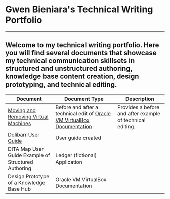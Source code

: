# Gwen Bieniara's Technical Writing Portfolio
-------
 Welcome to my technical writing portfolio. Here you will find several documents that showcase my technical communication skillsets in structured and unstructured authoring, knowledge base content creation, design prototyping, and technical editing.
-----------

| Document | Document Type | Description |
| ----| -----| ---- |
|[Moving and Removing Virtual Machines](https://github.com/bieniaragwen/technicalwritingportfolio/blob/main/Technical%20Content%20Edit%20Example.pdf) | Before and after a technical edit of [Oracle VM VirtualBox Documentation](https://www.virtualbox.org/manual/UserManual.html)| Provides a before and after example of technical editing.
|[Dolibarr User Guide](https://github.com/bieniaragwen/technicalwritingportfolio/blob/main/dolibarr_userguide%20-%20Gwen%20Bieniara.pdf)| User guide created| 
|DITA Map User Guide Example of Structured Authoring| Ledger (fictional) Application|
|Design Prototype of a Knowledge Base Hub | Oracle VM VirtualBox Documentation|
